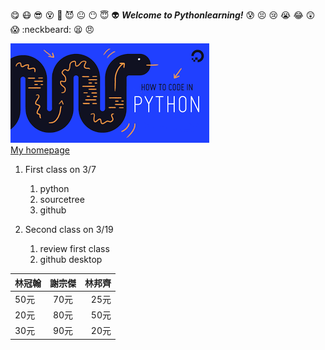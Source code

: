 :yum:
:mask:
:sunglasses:
:dizzy_face:
:imp:
:smiling_imp:
:neutral_face:
:no_mouth:
:innocent:
:alien:
***Welcome to Pythonlearning!***
:cold_sweat:
:persevere:
:cry:
:sob:
:joy:
:astonished:
:scream:
:neckbeard:
:tired_face:
:angry:

![Pythonlearning](snake.png)\
[My homepage]( https://b97390022.github.io/Pythonlearning/)


1. First class on 3/7
     1. python
     2. sourcetree
     3. github
   
2. Second class on 3/19
     1. review first class
     2. github desktop
     
| 林冠翰 | 謝宗傑 | 林邦齊 |
|-------|:-----:|------:|
| 50元   |  70元  |  25元 |
| 20元   |  80元  |  50元 |
| 30元   |  90元  |  20元 |

